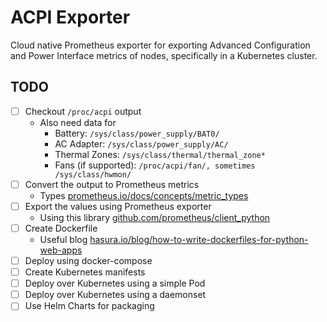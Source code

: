 # ACPI Exporter

Cloud native Prometheus exporter for exporting Advanced Configuration and Power Interface metrics of nodes, specifically in a Kubernetes cluster.

## TODO

- [ ] Checkout `/proc/acpi` output
  - Also need data for
    - Battery: `/sys/class/power_supply/BAT0/`
    - AC Adapter: `/sys/class/power_supply/AC/`
    - Thermal Zones: `/sys/class/thermal/thermal_zone*`
    - Fans (if supported): `/proc/acpi/fan/, sometimes /sys/class/hwmon/`
- [ ] Convert the output to Prometheus metrics
  - Types [prometheus.io/docs/concepts/metric_types](https://prometheus.io/docs/concepts/metric_types/)
- [ ] Export the values using Prometheus exporter
  - Using this library [github.com/prometheus/client_python](https://github.com/prometheus/client_python)
- [ ] Create Dockerfile
  - Useful blog [hasura.io/blog/how-to-write-dockerfiles-for-python-web-apps](https://hasura.io/blog/how-to-write-dockerfiles-for-python-web-apps-6d173842ae1d)
- [ ] Deploy using docker-compose
- [ ] Create Kubernetes manifests
- [ ] Deploy over Kubernetes using a simple Pod
- [ ] Deploy over Kubernetes using a daemonset
- [ ] Use Helm Charts for packaging
